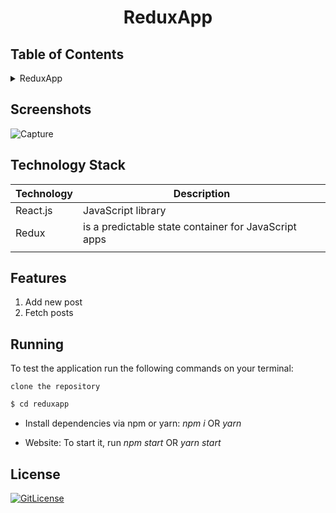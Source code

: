 <!-- PROJECT TITLE -->
  <h1 align="center">ReduxApp</h1>

## Table of Contents

<details>
<summary>ReduxApp</summary>

- [Table of Contents](#table-of-contents)
- [Screenshots](#screenshots)
- [Technology Stack](#technology-stack)
- [Features](#features)
- [Running](#running)
- [License](#license)

</details>

## Screenshots

![Capture](https://user-images.githubusercontent.com/19821445/158704957-e2b18b00-3671-4d9c-bb1b-e50f6512889b.JPG)

## Technology Stack

| Technology | Description                                          |
| ---------- | ---------------------------------------------------- |
| React.js   | JavaScript library                                   |
| Redux      | is a predictable state container for JavaScript apps |
|  |

## Features

1. Add new post
2. Fetch posts

## Running

To test the application run the following commands on your terminal:

```
clone the repository
```

```bash
$ cd reduxapp
```

- Install dependencies via npm or yarn: _npm i_ OR _yarn_

- Website: To start it, run _npm start_ OR _yarn start_

## License

[![GitLicense](https://gitlicense.com/badge/sajustsmile/sajustsmile.github.io)](https://github.com/sajustsmile/reactredux/blob/main/LICENSE)
